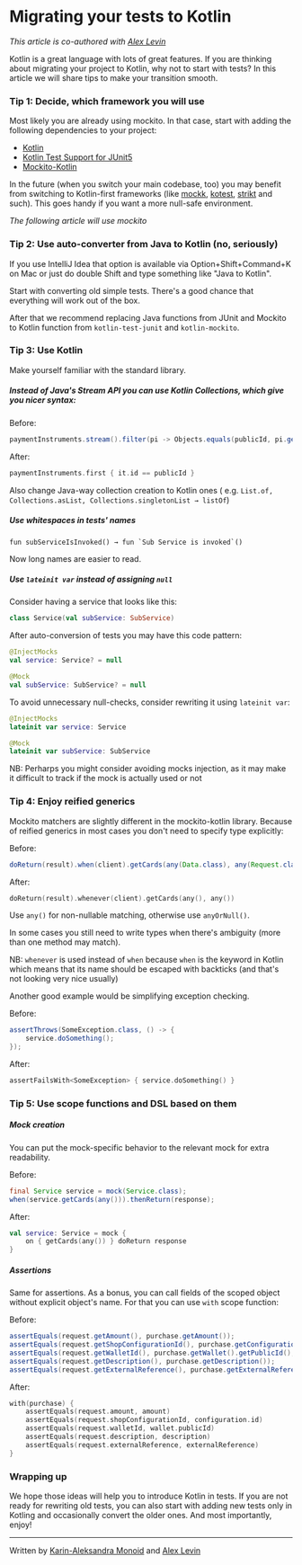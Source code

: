 # Migrating your tests to Kotlin

*This article is co-authored with [Alex Levin](https://twitter.com/Jellymath)*

Kotlin is a great language with lots of great features. If you are thinking about migrating your project to Kotlin, why
not to start with tests? In this article we will share tips to make your transition smooth.

### Tip 1: Decide, which framework you will use

Most likely you are already using mockito. In that case, start with adding the following dependencies to your project:

- [Kotlin](https://search.maven.org/artifact/org.jetbrains.kotlin/kotlin-stdlib-jdk8)
- [Kotlin Test Support for JUnit5](https://search.maven.org/artifact/org.jetbrains.kotlin/kotlin-test-junit5)
- [Mockito-Kotlin](https://search.maven.org/artifact/com.nhaarman.mockitokotlin2/mockito-kotlin)

In the future (when you switch your main codebase, too) you may benefit from switching to Kotlin-first frameworks (like
[mockk](https://github.com/mockk/mockk), [kotest](https://github.com/kotest/kotest), [strikt](https://github.com/robfletcher/strikt) and such). This goes handy if you want a more null-safe environment.

*The following article will use mockito*

### Tip 2: Use auto-converter from Java to Kotlin (no, seriously)

If you use IntelliJ Idea that option is available via Option+Shift+Command+K on Mac or just do double Shift and type
something like "Java to Kotlin".

Start with converting old simple tests. There's a good chance that everything will work out of the box.

After that we recommend replacing Java functions from JUnit and Mockito to Kotlin function from `kotlin-test-junit`
and `kotlin-mockito`.

### Tip 3: Use Kotlin

Make yourself familiar with the standard library.

##### Instead of Java's Stream API you can use Kotlin Collections, which give you nicer syntax:

Before:

```java
paymentInstruments.stream().filter(pi -> Objects.equals(publicId, pi.getId())).findFirst().orElseThrow()
```

After:

```kotlin
paymentInstruments.first { it.id == publicId }
```

Also change Java-way collection creation to Kotlin ones (
e.g. `List.of, Collections.asList, Collections.singletonList → listOf`)

##### Use whitespaces in tests' names

```
fun subServiceIsInvoked() → fun `Sub Service is invoked`()
```

Now long names are easier to read.

##### Use `lateinit var` instead of assigning `null`

Consider having a service that looks like this:

```kotlin
class Service(val subService: SubService)
```

After auto-conversion of tests you may have this code pattern:

```kotlin
@InjectMocks
val service: Service? = null

@Mock
val subService: SubService? = null
```

To avoid unnecessary null-checks, consider rewriting it using `lateinit var`:

```kotlin
@InjectMocks
lateinit var service: Service

@Mock
lateinit var subService: SubService
```

NB: Perharps you might consider avoiding mocks injection, as it may make it difficult to track if the mock is actually used or
not

### Tip 4: Enjoy reified generics

Mockito matchers are slightly different in the mockito-kotlin library. Because of reified generics in most cases you don't
need to specify type explicitly:

Before:

```java
doReturn(result).when(client).getCards(any(Data.class), any(Request.class));
```

After:

```kotlin
doReturn(result).whenever(client).getCards(any(), any())
```

Use `any()` for non-nullable matching, otherwise use `anyOrNull()`.

In some cases you still need to write types when there's ambiguity (more than one method may match).

NB: `whenever` is used instead of `when` because `when` is the keyword in Kotlin which means that its name should be escaped with backticks 
(and that's not looking very nice usually)

Another good example would be simplifying exception checking.

Before:
```java
assertThrows(SomeException.class, () -> {
    service.doSomething();
});
```

After:
```kotlin
assertFailsWith<SomeException> { service.doSomething() }
```


### Tip 5: Use scope functions and DSL based on them

##### Mock creation

You can put the mock-specific behavior to the relevant mock for extra readability.

Before:

```java
final Service service = mock(Service.class);
when(service.getCards(any())).thenReturn(response);
```

After:

```kotlin
val service: Service = mock {
    on { getCards(any()) } doReturn response
}
```

##### Assertions

Same for assertions. As a bonus, you can call fields of the scoped object without explicit object's name.
For that you can use `with` scope function:

Before:

```java
assertEquals(request.getAmount(), purchase.getAmount());
assertEquals(request.getShopConfigurationId(), purchase.getConfiguration().getId());
assertEquals(request.getWalletId(), purchase.getWallet().getPublicId();
assertEquals(request.getDescription(), purchase.getDescription());
assertEquals(request.getExternalReference(), purchase.getExternalReference());
```

After:

```kotlin
with(purchase) {
    assertEquals(request.amount, amount)
    assertEquals(request.shopConfigurationId, configuration.id)
    assertEquals(request.walletId, wallet.publicId)
    assertEquals(request.description, description)
    assertEquals(request.externalReference, externalReference)
}
```

### Wrapping up

We hope those ideas will help you to introduce Kotlin in tests. If you are not ready for rewriting old tests, 
you can also start with adding new tests only in Kotling and occasionally convert the older ones. And most importantly, enjoy!

---

Written by [Karin-Aleksandra Monoid](https://twitter.com/paranoidmonoid) and [Alex Levin](https://twitter.com/Jellymath)

